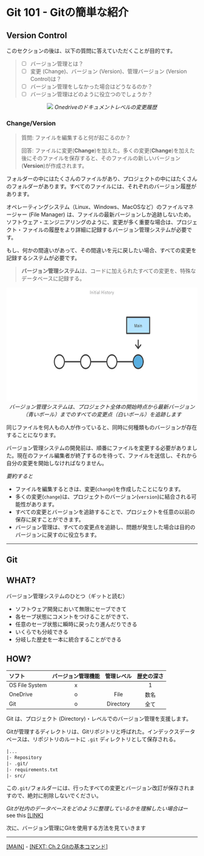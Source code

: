 # Git 101 - Gitの簡単な紹介

## Version Control

このセクションの後は、以下の質問に答えていただくことが目的です。

> - [ ] バージョン管理とは？
> - [ ] 変更 (Change)、バージョン (Version)、管理バージョン (Version Control)は？
> - [ ] バージョン管理をしなかった場合はどうなるのか？
> - [ ] バージョン管理はどのように役立つのでしょうか？

<p align="center">
<img src="https://winaero.com/blog/wp-content/uploads/2020/07/OneDrive-File-Version-History-menu-3.png" height="300" />
<em>Onedriveのドキュメントレベルの変更履歴</em>
</p>

### Change/Version

> 質問: ファイルを編集すると何が起こるのか？
>
> 回答: ファイルに変更(**Change**)を加えた。多くの変更(**Change**)を加えた後にそのファイルを保存すると、そのファイルの新しいバージョン(**Version**)が作成されます。

フォルダーの中にはたくさんのファイルがあり、プロジェクトの中にはたくさんのフォルダーがあります。すべてのファイルには、それぞれのバージョン履歴があります。

オペレーティングシステム（Linux、Windows、MacOSなど）のファイルマネージャー (File Manager) は、ファイルの最新バージョンしか追跡しないため。ソフトウェア・エンジニアリングのように、変更が多く重要な場合は、プロジェクト・ファイルの履歴をより詳細に記録するバージョン管理システムが必要です。

もし、何かの間違いがあって、その間違いを元に戻したい場合、すべての変更を記録するシステムが必要です。

> **バージョン管理システム**は、コードに加えられたすべての変更を、特殊なデータベースに記録する。

<p align="center">
<img src="../assets/intro_commit-visual.svg" height="300" width="700"/>
<br>
<em>バージョン管理システムは、プロジェクト全体の開始時点から最新バージョン（青いボール）までのすべての変更点（白いボール）を追跡します</em>
</p>

同じファイルを何人もの人が作っていると、同時に何種類ものバージョンが存在することになります。

バージョン管理システムの開発前は、順番にファイルを変更する必要がありました。現在のファイル編集者が終了するのを待って、ファイルを送信し、それから自分の変更を開始しなければなりません。

*要約すると*

- ファイルを編集するときは、変更(`change`)を作成したことになります。
- 多くの変更(`change`)は、プロジェクトのバージョン(`version`)に結合される可能性があります。
- すべての変更とバージョンを追跡することで、プロジェクトを任意の以前の保存に戻すことができます。
- バージョン管理は、すべての変更点を追跡し、問題が発生した場合は目的のバージョンに戻すのに役立ちます。

---

## Git

## WHAT?

バージョン管理システムのひとつ（ギットと読む）

- ソフトウェア開発において無限にセーブできて
- 各セーブ状態にコメントをつけることができて、
- 任意のセーブ状態に瞬時に戻ったり進んだりできる
- いくらでも分岐できる
- 分岐した歴史を一本に統合することができる

## HOW?

| ソフト | バージョン管理機能| 管理レベル  | 歴史の深さ| 
|:---------|:---------:|:---------:|:---------:|
|OS File System| x |  | 1 |
|OneDrive | o | File | 数名 |
|Git | o | Directory | 全て|

Git は、プロジェクト (Directory)・レベルでのバージョン管理を支援します。

Gitが管理するディレクトリは、Gitリポジトリと呼ばれた。インデックスデータベースは、リポジトリのルートに `.git` ディレクトリとして保存される。

```plain
|...
|- Repository
|- .git/
|- requirements.txt
|- src/
```

この`.git/`フォルダーには、行ったすべての変更とバージョン改訂が保存されますので、絶対に削除しないでください。

*Gitが社内のデータベースをどのように整理しているかを理解したい場合は*ー see this [[LINK]](https://github.com/kdakan/How-Git-Works)

次に、バージョン管理にGitを使用する方法を見ていきます

---
[[MAIN]](../README.md) - [[NEXT: Ch.2 Gitの基本コマンド]](./2-basics.md)
